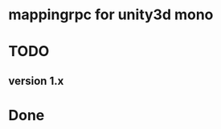 mappingrpc for unity3d mono
==========

TODO
==========
version 1.x
-----------------

Done
===========
